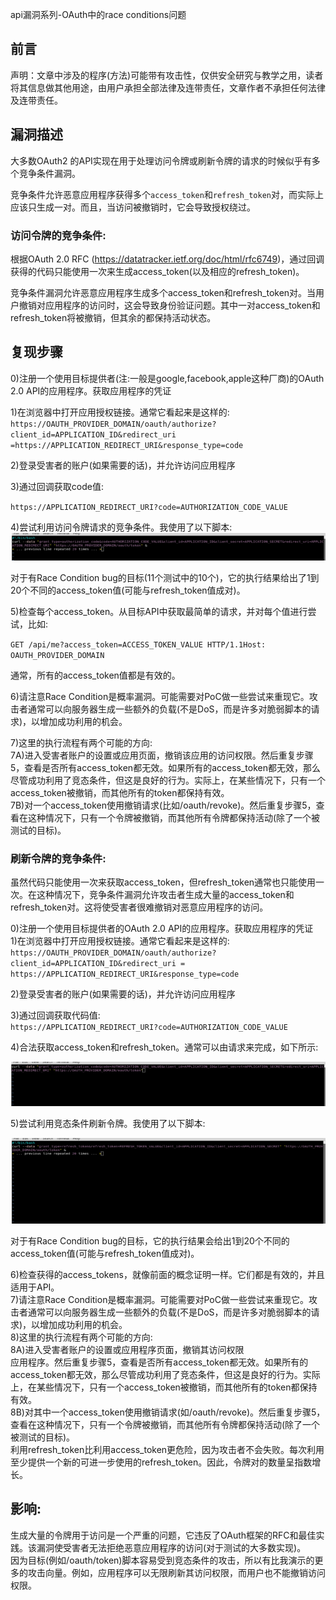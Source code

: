 api漏洞系列-OAuth中的race conditions问题

## 前言

声明：文章中涉及的程序(方法)可能带有攻击性，仅供安全研究与教学之用，读者将其信息做其他用途，由用户承担全部法律及连带责任，文章作者不承担任何法律及连带责任。


## 漏洞描述

大多数OAuth2 的API实现在用于处理访问令牌或刷新令牌的请求的时候似乎有多个竞争条件漏洞。

竞争条件允许恶意应用程序获得多个`access_token`和`refresh_token`对，而实际上应该只生成一对。而且，当访问被撤销时，它会导致授权绕过。

### 访问令牌的竞争条件:

根据OAuth 2.0 RFC (https://datatracker.ietf.org/doc/html/rfc6749)，通过回调获得的代码只能使用一次来生成access_token(以及相应的refresh_token)。

竞争条件漏洞允许恶意应用程序生成多个access_token和refresh_token对。当用户撤销对应用程序的访问时，这会导致身份验证问题。其中一对access_token和refresh_token将被撤销，但其余的都保持活动状态。


## 复现步骤

0)注册一个使用目标提供者(注:一般是google,facebook,apple这种厂商)的OAuth 2.0 API的应用程序。获取应用程序的凭证

1)在浏览器中打开应用授权链接。通常它看起来是这样的:
`https://OAUTH_PROVIDER_DOMAIN/oauth/authorize?client_id=APPLICATION_ID&redirect_uri =https://APPLICATION_REDIRECT_URI&response_type=code
`

2)登录受害者的账户(如果需要的话)，并允许访问应用程序

3)通过回调获取code值:

`https://APPLICATION_REDIRECT_URI?code=AUTHORIZATION_CODE_VALUE`


4)尝试利用访问令牌请求的竞争条件。我使用了以下脚本:
![img_22.png](img_22.png)


对于有Race Condition bug的目标(11个测试中的10个)，它的执行结果给出了1到20个不同的access_token值(可能与refresh_token值成对)。


5)检查每个access_token。从目标API中获取最简单的请求，并对每个值进行尝试，比如:

`GET /api/me?access_token=ACCESS_TOKEN_VALUE HTTP/1.1Host: OAUTH_PROVIDER_DOMAIN`


通常，所有的access_token值都是有效的。



6)请注意Race Condition是概率漏洞。可能需要对PoC做一些尝试来重现它。攻击者通常可以向服务器生成一些额外的负载(不是DoS，而是许多对脆弱脚本的请求)，以增加成功利用的机会。


7)这里的执行流程有两个可能的方向: <br>
7A)进入受害者账户的设置或应用页面，撤销该应用的访问权限。然后重复步骤5，查看是否所有access_token都无效。如果所有的access_token都无效，那么尽管成功利用了竞态条件，但这是良好的行为。实际上，在某些情况下，只有一个access_token被撤销，而其他所有的token都保持有效。<br>
7B)对一个access_token使用撤销请求(比如/oauth/revoke)。然后重复步骤5，查看在这种情况下，只有一个令牌被撤销，而其他所有令牌都保持活动(除了一个被测试的目标)。 <br>


### 刷新令牌的竞争条件:

虽然代码只能使用一次来获取access_token，但refresh_token通常也只能使用一次。在这种情况下，竞争条件漏洞允许攻击者生成大量的access_token和refresh_token对。这将使受害者很难撤销对恶意应用程序的访问。

0)注册一个使用目标提供者的OAuth 2.0 API的应用程序。获取应用程序的凭证  <br>
1)在浏览器中打开应用授权链接。通常它看起来是这样的: <br>
`https://OAUTH_PROVIDER_DOMAIN/oauth/authorize?client_id=APPLICATION_ID&redirect_uri = https://APPLICATION_REDIRECT_URI&response_type=code`  <br>

2)登录受害者的账户(如果需要的话)，并允许访问应用程序 <br>

3)通过回调获取代码值: <br>
`https://APPLICATION_REDIRECT_URI?code=AUTHORIZATION_CODE_VALUE` <br>

4)合法获取access_token和refresh_token。通常可以由请求来完成，如下所示:  <br>

![img_23.png](img_23.png)


5)尝试利用竞态条件刷新令牌。我使用了以下脚本:

![img_24.png](img_24.png)

对于有Race Condition bug的目标，它的执行结果会给出1到20个不同的access_token值(可能与refresh_token值成对)。<br>

6)检查获得的access_tokens，就像前面的概念证明一样。它们都是有效的，并且适用于API。 <br>
7)请注意Race Condition是概率漏洞。可能需要对PoC做一些尝试来重现它。攻击者通常可以向服务器生成一些额外的负载(不是DoS，而是许多对脆弱脚本的请求)，以增加成功利用的机会。<br>
8)这里的执行流程有两个可能的方向: <br>
8A)进入受害者账户的设置或应用程序页面，撤销其访问权限 <br>
应用程序。然后重复步骤5，查看是否所有access_token都无效。如果所有的access_token都无效，那么尽管成功利用了竞态条件，但这是良好的行为。实际上，在某些情况下，只有一个access_token被撤销，而其他所有的token都保持有效。 <br>
8B)对其中一个access_token使用撤销请求(如/oauth/revoke)。然后重复步骤5，查看在这种情况下，只有一个令牌被撤销，而其他所有令牌都保持活动(除了一个被测试的目标)。 <br>
利用refresh_token比利用access_token更危险，因为攻击者不会失败。每次利用至少提供一个新的可进一步使用的refresh_token。因此，令牌对的数量呈指数增长。 <br>


## 影响:

生成大量的令牌用于访问是一个严重的问题，它违反了OAuth框架的RFC和最佳实践。该漏洞使受害者无法拒绝恶意应用程序的访问(对于测试的大多数实现)。<br>
因为目标(例如/oauth/token)脚本容易受到竞态条件的攻击，所以有比我演示的更多的攻击向量。例如，应用程序可以无限刷新其访问权限，而用户也不能撤销访问权限。 <br>